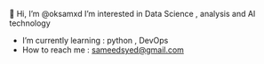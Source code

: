  👋 Hi, I’m @oksamxd
  I’m interested in  Data Science , analysis and  AI technology 
- I’m currently learning : python , DevOps
- How to reach me : sameedsyed@gmail.com 


<!---
oksamxd/oksamxd is a ✨ special ✨ repository because its `README.md` (this file) appears on your GitHub profile.
You can click the Preview link to take a look at your changes.
--->
